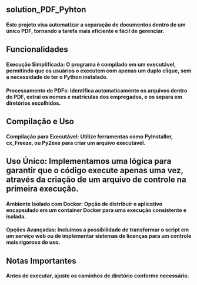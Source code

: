 ## solution_PDF_Pyhton


#### Este projeto visa automatizar a separação de documentos dentro de um único PDF, tornando a tarefa mais eficiente e fácil de gerenciar.

## Funcionalidades
#### Execução Simplificada: O programa é compilado em um executável, permitindo que os usuários o executem com apenas um duplo clique, sem a necessidade de ter o Python instalado.
#### Processamento de PDFs: Identifica automaticamente os arquivos dentro do PDF, extrai os nomes e matrículas dos empregados, e os separa em diretórios escolhidos.
## Compilação e Uso
#### Compilação para Executável: Utilize ferramentas como PyInstaller, cx_Freeze, ou Py2exe para criar um arquivo executável.
## Uso Único: Implementamos uma lógica para garantir que o código execute apenas uma vez, através da criação de um arquivo de controle na primeira execução.
#### Ambiente Isolado com Docker: Opção de distribuir o aplicativo encapsulado em um container Docker para uma execução consistente e isolada.
#### Opções Avançadas: Incluímos a possibilidade de transformar o script em um serviço web ou de implementar sistemas de licenças para um controle mais rigoroso do uso.
## Notas Importantes
#### Antes de executar, ajuste os caminhos de diretório conforme necessário.


